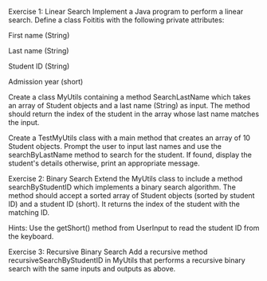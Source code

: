 Exercise 1: Linear Search
Implement a Java program to perform a linear search. Define a class Foititis with the following private attributes:

First name (String)

Last name (String)

Student ID (String)

Admission year (short)

Create a class MyUtils containing a method SearchLastName which takes an array of Student objects and a last name (String) as input. The method should return the index of the student in the array whose last name matches the input.

Create a TestMyUtils class with a main method that creates an array of 10 Student objects. Prompt the user to input last names and use the searchByLastName method to search for the student. If found, display the student's details otherwise, print an appropriate message.


Exercise 2: Binary Search
Extend the MyUtils class to include a method searchByStudentID which implements a binary search algorithm. The method should accept a sorted array of Student objects (sorted by student ID) and a student ID (short). It returns the index of the student with the matching ID.

Hints:
Use the getShort() method from UserInput to read the student ID from the keyboard.

Exercise 3: Recursive Binary Search
Add a recursive method recursiveSearchByStudentID in MyUtils that performs a recursive binary search with the same inputs and outputs as above.
